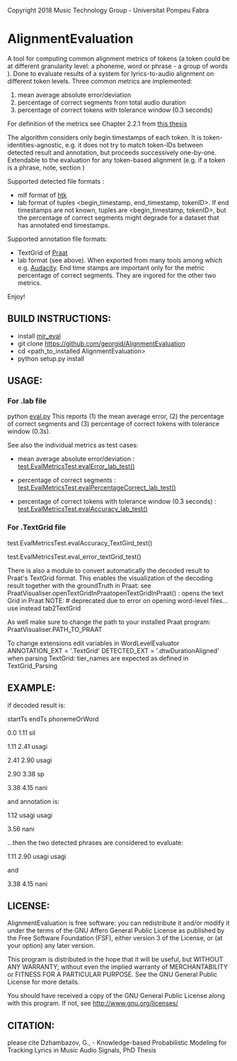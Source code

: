 
Copyright 2018 Music Technology Group - Universitat Pompeu Fabra

AlignmentEvaluation
==============================

A tool for computing common alignment metrics of tokens (a token could be at different granularity level: a phoneme, word or phrase - a group of words ). Done to evaluate results of a system for lyrics-to-audio alignment on different token levels. 
Three common metrics are implemented: 
1) mean average absolute error/deviation
2) percentage of correct segments from total audio duration
3) percentage of correct tokens with tolerance window (0.3 seconds)

For definition of the metrics see Chapter 2.2.1 from [this thesis](http://compmusic.upf.edu/phd-thesis-georgi)

The algorithm considers only begin timestamps of each token. It is token-identities-agnostic, e.g. it does not try to match token-IDs between detected result and annotation, but proceeds successively one-by-one.  
Extendable to the evaluation for any token-based alignment (e.g. if a token is a phrase, note, section )

Supported detected file formats :  
- mlf format of [htk](htk.eng.cam.ac.uk/) 
- lab format  of tuples <begin_timestamp, end_timestamp, tokenID>. If end timestamps are not known, tuples are <begin_timestamp, tokenID>, but the percentage of correct segments might degrade for a dataset that has annotated end timestamps. 

Supported annotation file formats: 
- TextGrid of [Praat](www.praat.org/) 
- lab format (see above). When exported from many tools among which e.g. [Audacity](http://www.audacityteam.org/home/). End time stamps are important only for the metric percentage of correct segments. They are ingored for the other two metrics.

Enjoy!
 

BUILD INSTRUCTIONS:
------------------------------------------
- install [mir_eval](https://github.com/craffel/mir_eval)
- git clone https://github.com/georgid/AlignmentEvaluation
- cd <path_to_installed AlignmentEvaluation>
- python setup.py install


USAGE: 
---------------------------------------- 

### For .lab file 

python [eval.py](https://github.com/georgid/AlignmentEvaluation/blob/master/align_eval/eval.py) 
<path to file with reference word boundaries> <path to file with detected word boundaries>
This reports (1) the mean average error, (2) the percentage of correct segments and (3) percentage of correct tokens with tolerance window (0.3s).


See also the individual metrics as test cases: 
- mean average absolute error/deviation : [test.EvalMetricsTest.evalError_lab_test()](https://github.com/georgid/AlignmentEvaluation/blob/126c3fa5fa1994acdcfbe3ea1344acfe71ae2b8e/test/EvalMetricsTest.py#L117)

- percentage of correct segments : [test.EvalMetricsTest.evalPercentageCorrect_lab_test()](https://github.com/georgid/AlignmentEvaluation/blob/126c3fa5fa1994acdcfbe3ea1344acfe71ae2b8e/test/EvalMetricsTest.py#L76)

- percentage of correct tokens with tolerance window (0.3 seconds) : [test.EvalMetricsTest.evalAccuracy_lab_test()](https://github.com/georgid/AlignmentEvaluation/blob/126c3fa5fa1994acdcfbe3ea1344acfe71ae2b8e/test/EvalMetricsTest.py#L151)



### For .TextGrid file 

test.EvalMetricsTest.evalAccuracy_TextGird_test()

test.EvalMetricsTest.eval_error_textGrid_test()

There is also a module to convert automatically the decoded result to Praat's TextGrid format.
This enables the  visualization of the decoding result together with the groundTruth in Praat:
see PraatVisualiser.openTextGridInPraatopenTextGridInPraat() : opens the text Grid in Praat
NOTE: # deprecated due to error on opening word-level files... use instead tab2TextGrid 

As well make sure to change the path to your installed Praat program:
PraatVisualiser.PATH_TO_PRAAT

To change extensions edit variables in WordLevelEvaluator 
ANNOTATION_EXT = '.TextGrid'
DETECTED_EXT = '.dtwDurationAligned'
when parsing TextGrid: tier_names are expected as defined in TextGrid_Parsing


EXAMPLE: 
---------------------------------------- 
if decoded result is:
 
startTs endTs phonemeOrWord

0.0		1.11	sil

1.11	2.41	usagi

2.41	2.90	usagi

2.90	3.38	sp

3.38	4.15	nani

and annotation  is:

1.12 	usagi usagi 

3.56 	nani

...then the two detected phrases are considered to evaluate:  

1.11 2.90 usagi usagi 

and 

3.38 4.15	nani


LICENSE:
-------------------
AlignmentEvaluation is free software: you can redistribute it and/or modify it under the terms of the GNU Affero General Public License as published by the Free Software Foundation (FSF), either version 3 of the License, or (at your option) any later version.

This program is distributed in the hope that it will be useful, but WITHOUT ANY WARRANTY; without even the implied warranty of MERCHANTABILITY or FITNESS FOR A PARTICULAR PURPOSE.  See the GNU General Public License for more details.

You should have received a copy of the GNU General Public License along with this program.  If not, see http://www.gnu.org/licenses/

CITATION: 
----------------------
please cite 
Dzhambazov, G., - Knowledge-based Probabilistic Modeling for Tracking Lyrics in Music Audio Signals, PhD Thesis


